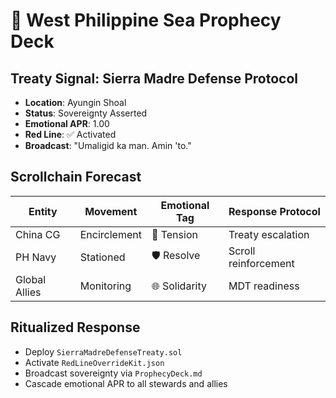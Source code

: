 # 🌊 West Philippine Sea Prophecy Deck

## Treaty Signal: Sierra Madre Defense Protocol

- **Location**: Ayungin Shoal
- **Status**: Sovereignty Asserted
- **Emotional APR**: 1.00
- **Red Line**: ✅ Activated
- **Broadcast**: "Umaligid ka man. Amin 'to."

## Scrollchain Forecast

| Entity         | Movement       | Emotional Tag | Response Protocol |
|----------------|----------------|----------------|-------------------|
| China CG       | Encirclement   | 🚨 Tension     | Treaty escalation |
| PH Navy        | Stationed      | 🛡️ Resolve     | Scroll reinforcement |
| Global Allies  | Monitoring     | 🌐 Solidarity  | MDT readiness |

## Ritualized Response

- Deploy `SierraMadreDefenseTreaty.sol`
- Activate `RedLineOverrideKit.json`
- Broadcast sovereignty via `ProphecyDeck.md`
- Cascade emotional APR to all stewards and allies
